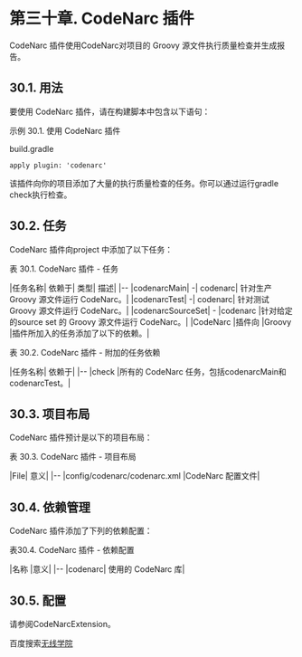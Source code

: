 # **第三十章. CodeNarc 插件**
CodeNarc 插件使用CodeNarc对项目的 Groovy 源文件执行质量检查并生成报告。

## **30.1. 用法**
要使用 CodeNarc 插件，请在构建脚本中包含以下语句：

示例 30.1. 使用 CodeNarc 插件

build.gradle
```
apply plugin: 'codenarc'
```
该插件向你的项目添加了大量的执行质量检查的任务。你可以通过运行gradle check执行检查。

## **30.2. 任务**
CodeNarc 插件向project 中添加了以下任务：

表 30.1. CodeNarc 插件 - 任务

|任务名称|	依赖于|	类型|	描述|
|--
|codenarcMain|	-|	codenarc|	针对生产 Groovy 源文件运行 CodeNarc。|
|codenarcTest|	-|	codenarc|	针对测试 Groovy 源文件运行 CodeNarc。|
|codenarcSourceSet|	-	|codenarc	|针对给定的source set 的 Groovy 源文件运行 CodeNarc。|
|CodeNarc |插件向 |Groovy |插件所加入的任务添加了以下的依赖。|

表 30.2. CodeNarc 插件 - 附加的任务依赖

|任务名称|	依赖于|
|--
|check	|所有的 CodeNarc 任务，包括codenarcMain和codenarcTest。|

## **30.3. 项目布局**
CodeNarc 插件预计是以下的项目布局：

表 30.3. CodeNarc 插件 - 项目布局

|File|	意义|
|--
|config/codenarc/codenarc.xml	|CodeNarc 配置文件|

## **30.4. 依赖管理**
CodeNarc 插件添加了下列的依赖配置：

表30.4. CodeNarc 插件 ​​- 依赖配置

|名称	|意义|
|--
|codenarc|	使用的 CodeNarc 库|

## **30.5. 配置**
请参阅CodeNarcExtension。

百度搜索[无线学院](http://wirelesscollege.cn)

